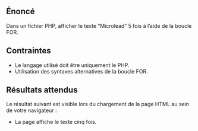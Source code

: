 ## Énoncé

Dans un fichier PHP, afficher le texte “Microlead” 5 fois à l’aide de la boucle FOR.

## Contraintes

- Le langage utilisé doit être uniquement le PHP.
- Utilisation des syntaxes alternatives de la boucle FOR.

## Résultats attendus

Le résultat suivant est visible lors du chargement de la page HTML au sein de votre navigateur :

- La page affiche le texte cinq fois.